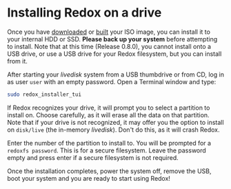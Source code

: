 # Installing Redox on a drive

Once you have [downloaded](./ch02-02-real-hardware.md) or [built](./ch02-05-building-redox.md) your ISO image, you can install it to your internal HDD or SSD. **Please back up your system** before attempting to install. Note that at this time (Release 0.8.0), you cannot install onto a USB drive, or use a USB drive for your Redox filesystem, but you can install from it. 

After starting your *livedisk* system from a USB thumbdrive or from CD, log in as user `user` with an empty password. Open a Terminal window and type:

```sh
sudo redox_installer_tui
```

If Redox recognizes your drive, it will prompt you to select a partition to install on. Choose carefully, as it will erase all the data on that partition. Note that if your drive is not recognized, it may offer you the option to install on `disk/live` (the in-memory *livedisk*). Don't do this, as it will crash Redox. 

Enter the number of the partition to install to. You will be prompted for a `redoxfs password`. This is for a secure filesystem. Leave the password empty and press enter if a secure filesystem is not required. 

Once the installation completes, power the system off, remove the USB, boot your system and you are ready to start using Redox!
